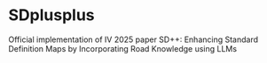 # SDplusplus
Official implementation of IV 2025 paper SD++: Enhancing Standard Definition Maps by Incorporating Road Knowledge using LLMs
